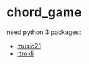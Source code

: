 # chord_game
need python 3 packages:
- [music21](https://web.mit.edu/music21/)
- [rtmidi](https://pypi.org/project/python-rtmidi/)